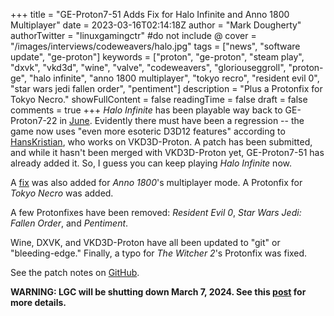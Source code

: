 +++
title = "GE-Proton7-51 Adds Fix for Halo Infinite and Anno 1800 Multiplayer"
date = 2023-03-16T02:14:18Z
author = "Mark Dougherty"
authorTwitter = "linuxgamingctr" #do not include @
cover = "/images/interviews/codeweavers/halo.jpg"
tags = ["news", "software update", "ge-proton"]
keywords = ["proton", "ge-proton", "steam play", "dxvk", "vkd3d", "wine", "valve", "codeweavers", "gloriouseggroll", "proton-ge", "halo infinite", "anno 1800 multiplayer", "tokyo recro", "resident evil 0", "star wars jedi fallen order", "pentiment"]
description = "Plus a Protonfix for Tokyo Necro."
showFullContent = false
readingTime = false
draft = false
comments = true
+++
*Halo Infinite* has been playable way back to GE-Proton7-22 in [June](https://linuxgamingcentral.com/posts/halo-infinite-now-runs-with-ge-proton/). Evidently there must have been a regression -- the game now uses "even more esoteric D3D12 features" according to [HansKristian](https://github.com/HansKristian-Work/vkd3d-proton/pull/1465), who works on VKD3D-Proton. A patch has been submitted, and while it hasn't been merged with VKD3D-Proton yet, GE-Proton7-51 has already added it. So, I guess you can keep playing *Halo Infinite* now.

A [fix](https://github.com/ValveSoftware/wine/pull/181) was also added for *Anno 1800*'s multiplayer mode. A Protonfix for *Tokyo Necro* was added.

A few Protonfixes have been removed: *Resident Evil 0*, *Star Wars Jedi: Fallen Order*, and *Pentiment*.

Wine, DXVK, and VKD3D-Proton have all been updated to "git" or "bleeding-edge." Finally, a typo for *The Witcher 2*'s Protonfix was fixed.

See the patch notes on [GitHub](https://github.com/GloriousEggroll/proton-ge-custom/releases/tag/GE-Proton7-51).

**WARNING: LGC will be shutting down March 7, 2024. See this [post](https://linuxgamingcentral.com/posts/the-end-of-lgc/) for more details.**
